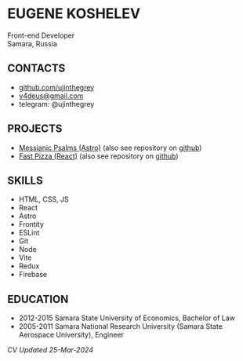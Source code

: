 # EUGENE KOSHELEV
Front-end Developer\
Samara, Russia

## CONTACTS
- [github.com/ujinthegrey](https://github.com/ujinthegrey)
- v4deus@gmail.com
- telegram: @ujinthegrey

## PROJECTS
- [Messianic Psalms (Astro)](https://messianic-psalms.netlify.app) (also see repository on  [github](https://github.com/ujinthegrey/messianic-psalms-astro))
- [Fast Pizza (React)](https://koshelev-react-pizza.netlify.app) (also see repository on [github](https://github.com/ujinthegrey/fast-react-pizza))

## SKILLS
- HTML, CSS, JS
- React
- Astro
- Frontity
- ESLint
- Git
- Node
- Vite
- Redux
- Firebase

## EDUCATION
- 2012-2015 Samara State University of Economics, Bachelor of Law
- 2005-2011 Samara National Research University (Samara State Aerospace University), Engineer

*CV Updated 25-Mar-2024*

